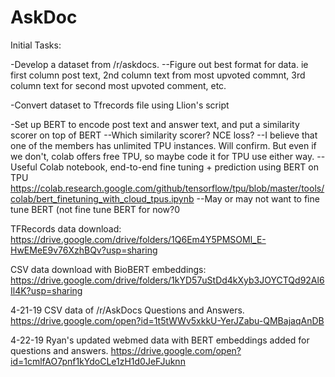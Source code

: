 # AskDoc


Initial Tasks:

-Develop a dataset from /r/askdocs. 
--Figure out best format for data. ie first column post text, 2nd column text from most upvoted commnt, 3rd column text for second most upvoted comment, etc.

-Convert dataset to Tfrecords file using Llion's script

-Set up BERT to encode post text and answer text, and put a similarity scorer on top of BERT 
--Which similarity scorer? NCE loss?
--I believe that one of the members has unlimited TPU instances. Will confirm. But even if we don't, colab offers free TPU, so maybe code it for TPU use either way. 
--Useful Colab notebook, end-to-end fine tuning + prediction using BERT on TPU https://colab.research.google.com/github/tensorflow/tpu/blob/master/tools/colab/bert_finetuning_with_cloud_tpus.ipynb
--May or may not want to fine tune BERT (not fine tune BERT for now?0

TFRecords data download:
https://drive.google.com/drive/folders/1Q6Em4Y5PMSOMl_E-HwEMeE9v76XzhBQv?usp=sharing

CSV data download with BioBERT embeddings:
https://drive.google.com/drive/folders/1kYD57uStDd4kXyb3JOYCTQd92Al6Il4K?usp=sharing

4-21-19
CSV data of /r/AskDocs Questions and Answers. 
https://drive.google.com/open?id=1t5tWWv5xkkU-YerJZabu-QMBajaqAnDB

4-22-19
Ryan's updated webmed data with BERT embeddings added for questions and answers. 
https://drive.google.com/open?id=1cmlfAO7pnf1kYdoCLe1zH1d0JeFJuknn

